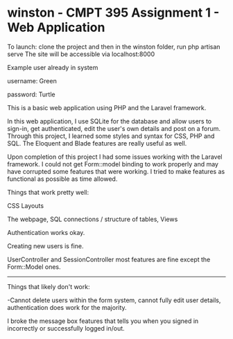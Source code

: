 # winston - CMPT 395 Assignment 1 - Web Application

To launch: clone the project and then in the winston folder, run php artisan serve
The site will be accessible via localhost:8000

Example user already in system

username: Green

password: Turtle


This is a basic web application using PHP and the Laravel framework.

In this web application, I use SQLite for the database and allow users to sign-in, get authenticated, edit the user's own details and post on a forum. Through this project, I learned some styles and syntax for CSS, PHP and SQL. The Eloquent and Blade features are really useful as well.

Upon completion of this project I had some issues working with the Laravel framework. I could not get Form::model binding to work properly and may have corrupted some features that were working. I tried to make features as functional as possible as time allowed.

Things that work pretty well:

CSS Layouts

The webpage, SQL connections / structure of tables, Views

Authentication works okay.

Creating new users is fine.

UserController and SessionController most features are fine except the Form::Model ones.


----------------------------------------------------------------------------------------


Things that likely don't work:

-Cannot delete users within the form system, cannot fully edit user details, authentication does work for the majority.

I broke the message box features that tells you when you signed in incorrectly or successfully logged in/out.
